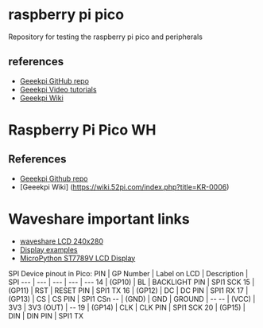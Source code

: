 # raspberry pi pico
Repository for testing the raspberry pi pico and peripherals

## references
* [Geeekpi GitHub repo](https://github.com/geeekpi/picokitadv)
* [Geeekpi Video tutorials](https://www.youtube.com/watch?v=YVWAyn7TJFk)
* [Geeekpi Wiki](https://wiki.52pi.com/index.php?title=K-0586)



# Raspberry Pi Pico WH

## References
* [Geeekpi Github repo](https://github.com/geeekpi/RPi_Pico_WH_IoT_Starter_kit)
* [Geeekpi Wiki] (https://wiki.52pi.com/index.php?title=KR-0006)


# Waveshare important links
* [waveshare LCD 240x280](https://www.waveshare.com/catalog/product/view/id/5540/s/1.69inch-lcd-module/category/335/)
* [Display examples](https://penfold.owt.com/st7789py/examples_tdisplay.html#ttgo-tdisplay-hello-py)
* [MicroPython ST7789V LCD Display](https://www.coderdojotc.org/micropython/displays/graph/14-lcd-st7789V/)

SPI Device pinout in Pico:
PIN | GP Number | Label on LCD | Description | SPI 
--- | --- | --- | --- | ---
14 | (GP10) | BL | BACKLIGHT PIN | SPI1 SCK
15 | (GP11)	| RST | RESET PIN | SPI1 TX
16 | (GP12)	| DC | DC PIN | SPI1 RX
17 | (GP13)	| CS | CS PIN | SPI1 CSn
-- | (GND)	| GND | GROUND | --
-- | (VCC)	| 3V3 | 3V3 (OUT) | --
19 | (GP14)	| CLK | CLK PIN | SPI1 SCK
20 | (GP15) | DIN | DIN PIN | SPI1 TX